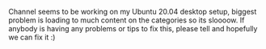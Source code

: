 ﻿Channel seems to be working on my Ubuntu 20.04 desktop setup, biggest problem is loading to much content on the categories so its sloooow.
If anybody is having any problems or tips to fix this, please tell and hopefully we can fix it :)